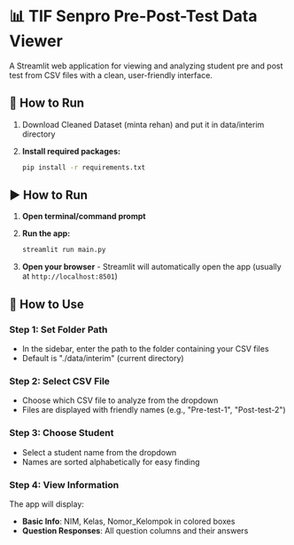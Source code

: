 # 📊 TIF Senpro Pre-Post-Test Data Viewer

A Streamlit web application for viewing and analyzing student pre and post test from CSV files with a clean, user-friendly interface.


## 🚀 How to Run

<!-- 1. **Install Python** (3.7 or higher) -->

1. Download Cleaned Dataset (minta rehan) and put it in data/interim directory

2. **Install required packages:**
   ```bash
   pip install -r requirements.txt
   ```



## ▶️ How to Run

1. **Open terminal/command prompt**


3. **Run the app:**
   ```bash
   streamlit run main.py
   ```

4. **Open your browser** - Streamlit will automatically open the app (usually at `http://localhost:8501`)

## 📖 How to Use

### Step 1: Set Folder Path
- In the sidebar, enter the path to the folder containing your CSV files
- Default is "./data/interim" (current directory)

### Step 2: Select CSV File
- Choose which CSV file to analyze from the dropdown
- Files are displayed with friendly names (e.g., "Pre-test-1", "Post-test-2")

### Step 3: Choose Student
- Select a student name from the dropdown
- Names are sorted alphabetically for easy finding

### Step 4: View Information
The app will display:
- **Basic Info**: NIM, Kelas, Nomor_Kelompok in colored boxes
- **Question Responses**: All question columns and their answers
<!-- 
## 🎨 Display Options

### Card View (Recommended)
- Shows each question and response in a clean card format
- Full questions and responses are visible
- Easy to read and scroll through
- Questions are numbered (Q1, Q2, Q3...)

### Table View
- Compact table format for quick scanning
- Good for when you have many short responses
- Truncates long content for better table fit

### Pagination
- Choose how many questions to show per page (6, 10, 15, or 20)
- Navigate between pages using the slider
- Automatic pagination when you have many questions

## 🔧 Features

- **📁 Smart File Detection**: Automatically finds all matching CSV files
- **✅ Data Validation**: Checks for required columns and shows helpful errors
- **📊 Statistics**: View dataset overview and data quality information
- **🔍 Raw Data View**: Optional expandable section to see all raw data
- **📱 Responsive Design**: Works on different screen sizes
- **⚡ Fast Loading**: Efficient data processing with loading indicators

## 🚨 Troubleshooting

### "No CSV files found"
- Check that your files follow the naming pattern: `cleaned_data_*.csv`
- Verify the folder path is correct
- Make sure files are in the specified directory

### "Missing required columns"
- Ensure your CSV has columns: `Nama`, `NIM`, `Kelas`, `Nomor_Kelompok`
- Check for typos in column names (case-sensitive)

### "No student names found"
- Check that the `Nama` column has data
- Verify there are no encoding issues with the CSV file

### App won't start
- Make sure you have Python 3.7+ installed
- Install required packages: `pip install streamlit pandas`
- Check that the file `student_viewer.py` is in your current directory

## 💡 Tips

1. **Large datasets**: Use pagination to avoid overwhelming display
2. **Long responses**: Card View is better for reading full responses
3. **Quick scanning**: Table View is faster for short answers
4. **File organization**: Keep all CSV files in one folder for easier management
5. **Performance**: The app loads data on-demand, so switching between students is fast

## 📝 Example Usage

1. Put your CSV files in a folder (e.g., `student_data/`)
2. Run the app: `streamlit run student_viewer.py`
3. Enter folder path: `student_data`
4. Select file: "Pre-test-1"
5. Choose student: "Ahmad Rizki"
6. View their complete information and responses

## 🆘 Support

If you encounter issues:
1. Check the error messages in the app - they're designed to be helpful
2. Verify your CSV file format matches the requirements
3. Ensure all required Python packages are installed
4. Check that file paths are correct and accessible

## 🔄 Updates

The app automatically handles:
- Different numbers of questions across files
- Missing data (shows "No response")
- Various response types (numbers, text, etc.)
- Dynamic content sizing based on your data

---

**Happy analyzing! 📊✨** -->